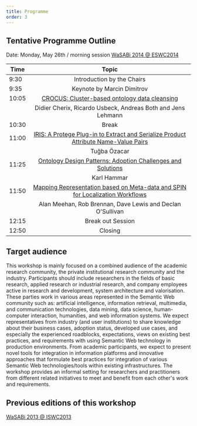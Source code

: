 ```yaml
---
title: Programme
order: 3
---
```


## Tentative Programme Outline

Date: Monday, May 26th / morning session
[WaSABi 2014 @ ESWC2014](http://2014.eswc-conferences.org/workshops-tutorials#w2)

| Time          | Topic                            |
| ------------- |:--------------------------------:|
| 9:30          | Introduction by the Chairs       |
| 9:35          | Keynote by Marcin Dimitrov       |
| 10:05         | [CROCUS: Cluster-based ontology data cleansing](/papers/wasabi2014_paper_1.pdf) |
|               | Didier Cherix, Ricardo Usbeck, Andreas Both and Jens Lehmann |
| 10:30         | Break                            |
| 11:00         | [IRIS: A Protege Plug-in to Extract and Serialize Product Attribute Name-Value Pairs](/papers/wasabi2014_paper_2.pdf) |
|               | Tuğba Özacar | 
| 11:25         | [Ontology Design Patterns: Adoption Challenges and Solutions](/papers/wasabi2014_paper_3.pdf) |
|               | Karl Hammar |
| 11:50         | [Mapping Representation based on Meta-data and SPIN for Localization Workflows](/papers/wasabi2014_paper_4.pdf) |
|               | Alan Meehan, Rob Brennan, Dave Lewis and Declan O'Sullivan |
| 12:15         | Break out Session                |
| 12:50         | Closing                          |


## Target audience

This workshop is mainly focused on a combined audience of the academic research community, the private institutional research community and the industry. Participants should include researchers in the fields of basic research, applied research or industrial research, and company employees active in research and development, system architecture and valorisation. These parties work in various areas represented in the Semantic Web community such as: artificial intelligence, information retrieval, multimedia, and communication technologies, data mining, data science, human-computer interaction, humanities, and web information systems.
We expect representatives from industry (and user institutions) to share knowledge about their business cases, adoption status, developed use cases, and especially the experienced roadblocks, expectations, views on existing best practices, and requirements with using Semantic Web technology in production environments. From academic participants, we expect to present novel tools for integration in information platforms and innovative approaches that formulate best practices for integration of various Semantic Web technologies/tools within existing infrastructures. The workshop provides an informal setting for researchers and practitioners from different related initiatives to meet and benefit from each other's work and requirements.

## Previous editions of this workshop

[WaSABi 2013 @ ISWC2013](http://2013.wasabi-ws.org)
